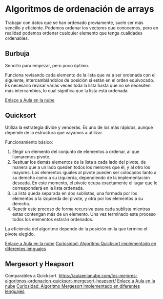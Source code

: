 # Algoritmos de ordenación de arrays

Trabajar con datos que se han ordenado previamente, suele ser más sencillo y eficiente.
Podemos ordenar los vectores que conocemos, pero en realidad podemos ordenar cualquier elemento que tenga cualidades 
ordenables.

## Burbuja
Sencillo para empezar, pero poco óptimo.

Funciona revisando cada elemento de la lista que va a ser ordenada con el siguiente, intercambiándolos de posición si están en el orden equivocado. Es necesario revisar varias veces toda la lista hasta que no se necesiten más intercambios, lo cual significa que la lista está ordenada.

[Enlace a Aula en la nube](https://www.youtube.com/watch?v=7qvFbFzmqBk&list=PLG1qdjD__qH6ULjW5iN8E45m5nkaCNbUu&index=85)

## Quicksort
Utiliza la estrategia divide y vencerás. Es uno de los más rápidos, aunque depende de la estructura que vayamos 
a utilizar.

Funcionamiento básico:
1. Elegir un elemento del conjunto de elementos a ordenar, al que llamaremos pivote. 
2. Resituar los demás elementos de la lista a cada lado del pivote, de manera que a un lado queden todos los menores que él, y al otro los mayores. Los elementos iguales al pivote pueden ser colocados tanto a su derecha como a su izquierda, dependiendo de la implementación deseada. En este momento, el pivote ocupa exactamente el lugar que le corresponderá en la lista ordenada. 
3. La lista queda separada en dos sublistas, una formada por los elementos a la izquierda del pivote, y otra por los elementos a su derecha. 
4. Repetir este proceso de forma recursiva para cada sublista mientras estas contengan más de un elemento. Una vez 
   terminado este proceso todos los elementos estarán ordenados.

La eficiencia del algoritmo depende de la posición en la que termine el pivote elegido.

[Enlace a Aula en la nube](https://www.youtube.com/watch?v=Xx84_1aWV60&list=PLG1qdjD__qH6ULjW5iN8E45m5nkaCNbUu&index=86)
[Curiosidad: Algoritmo Quicksort implementado en diferentes lenguajes](https://rosettacode.org/wiki/Sorting_algorithms/Quicksort)

## Mergesort y Heapsort
Comparables a Quicksort.
https://aulaenlanube.com/los-mejores-algoritmos-ordenacion-quicksort-mergesort-heapsort/
[Enlace a Aula en la nube](https://www.youtube.com/watch?v=Xx84_1aWV60&list=PLG1qdjD__qH6ULjW5iN8E45m5nkaCNbUu&index=86)
[Curiosidad: Algoritmo Mergesort implementado en diferentes lenguajes](https://rosettacode.org/wiki/Sorting_algorithms/Merge_sort)
